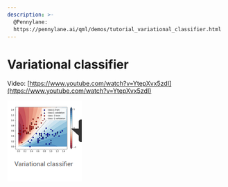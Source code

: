 ```yaml
---
description: >-
  @Pennylane:
  https://pennylane.ai/qml/demos/tutorial_variational_classifier.html
---
```


# Variational classifier

Video: [https://www.youtube.com/watch?v=YtepXvx5zdI](https://www.youtube.com/watch?v=YtepXvx5zdI)

![](<../../.gitbook/assets/grafik (11).png>)

